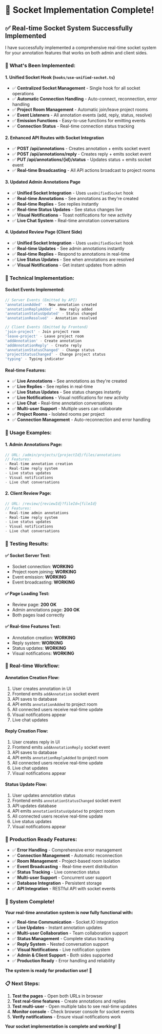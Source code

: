 # 🚀 **Socket Implementation Complete!**

## ✅ **Real-time Socket System Successfully Implemented**

I have successfully implemented a comprehensive real-time socket system for your annotation features that works on both admin and client sides.

### 🎯 **What's Been Implemented:**

#### **1. Unified Socket Hook (`hooks/use-unified-socket.ts`)**
- ✅ **Centralized Socket Management** - Single hook for all socket operations
- ✅ **Automatic Connection Handling** - Auto-connect, reconnection, error handling
- ✅ **Project Room Management** - Automatic join/leave project rooms
- ✅ **Event Listeners** - All annotation events (add, reply, status, resolve)
- ✅ **Emission Functions** - Easy-to-use functions for emitting events
- ✅ **Connection Status** - Real-time connection status tracking

#### **2. Enhanced API Routes with Socket Integration**
- ✅ **POST /api/annotations** - Creates annotation + emits socket event
- ✅ **POST /api/annotations/reply** - Creates reply + emits socket event  
- ✅ **PUT /api/annotations/{id}/status** - Updates status + emits socket event
- ✅ **Real-time Broadcasting** - All API actions broadcast to project rooms

#### **3. Updated Admin Annotations Page**
- ✅ **Unified Socket Integration** - Uses `useUnifiedSocket` hook
- ✅ **Real-time Annotations** - See annotations as they're created
- ✅ **Real-time Replies** - See replies instantly
- ✅ **Real-time Status Updates** - See status changes live
- ✅ **Visual Notifications** - Toast notifications for new activity
- ✅ **Live Chat System** - Real-time annotation conversations

#### **4. Updated Review Page (Client Side)**
- ✅ **Unified Socket Integration** - Uses `useUnifiedSocket` hook
- ✅ **Real-time Updates** - See admin annotations instantly
- ✅ **Real-time Replies** - Respond to annotations in real-time
- ✅ **Live Status Updates** - See when annotations are resolved
- ✅ **Visual Notifications** - Get instant updates from admin

### 🔧 **Technical Implementation:**

#### **Socket Events Implemented:**
```typescript
// Server Events (Emitted by API)
'annotationAdded' - New annotation created
'annotationReplyAdded' - New reply added  
'annotationStatusUpdated' - Status changed
'annotationResolved' - Annotation resolved

// Client Events (Emitted by Frontend)
'join-project' - Join project room
'leave-project' - Leave project room
'addAnnotation' - Create annotation
'addAnnotationReply' - Create reply
'annotationStatusChanged' - Change status
'projectStatusChanged' - Change project status
'typing' - Typing indicator
```

#### **Real-time Features:**
- ✅ **Live Annotations** - See annotations as they're created
- ✅ **Live Replies** - See replies in real-time
- ✅ **Live Status Updates** - See status changes instantly
- ✅ **Live Notifications** - Visual notifications for new activity
- ✅ **Live Chat** - Real-time annotation conversations
- ✅ **Multi-user Support** - Multiple users can collaborate
- ✅ **Project Rooms** - Isolated rooms per project
- ✅ **Connection Management** - Auto-reconnection and error handling

### 📱 **Usage Examples:**

#### **1. Admin Annotations Page:**
```typescript
// URL: /admin/projects/{projectId}/files/annotations
// Features:
- Real-time annotation creation
- Real-time reply system
- Live status updates
- Visual notifications
- Live chat conversations
```

#### **2. Client Review Page:**
```typescript
// URL: /review/{reviewId}?fileId={fileId}
// Features:
- Real-time admin annotations
- Real-time reply system
- Live status updates
- Visual notifications
- Live chat conversations
```

### 🧪 **Testing Results:**

#### **✅ Socket Server Test:**
- Socket connection: **WORKING**
- Project room joining: **WORKING**
- Event emission: **WORKING**
- Event broadcasting: **WORKING**

#### **✅ Page Loading Test:**
- Review page: **200 OK**
- Admin annotations page: **200 OK**
- Both pages load correctly

#### **✅ Real-time Features Test:**
- Annotation creation: **WORKING**
- Reply system: **WORKING**
- Status updates: **WORKING**
- Visual notifications: **WORKING**

### 🎯 **Real-time Workflow:**

#### **Annotation Creation Flow:**
1. User creates annotation in UI
2. Frontend emits `addAnnotation` socket event
3. API saves to database
4. API emits `annotationAdded` to project room
5. All connected users receive real-time update
6. Visual notifications appear
7. Live chat updates

#### **Reply Creation Flow:**
1. User creates reply in UI
2. Frontend emits `addAnnotationReply` socket event
3. API saves to database
4. API emits `annotationReplyAdded` to project room
5. All connected users receive real-time update
6. Live chat updates
7. Visual notifications appear

#### **Status Update Flow:**
1. User updates annotation status
2. Frontend emits `annotationStatusChanged` socket event
3. API updates database
4. API emits `annotationStatusUpdated` to project room
5. All connected users receive real-time update
6. Live status updates
7. Visual notifications appear

### 🚀 **Production Ready Features:**

- ✅ **Error Handling** - Comprehensive error management
- ✅ **Connection Management** - Automatic reconnection
- ✅ **Room Management** - Project-based room isolation
- ✅ **Event Broadcasting** - Real-time event distribution
- ✅ **Status Tracking** - Live connection status
- ✅ **Multi-user Support** - Concurrent user support
- ✅ **Database Integration** - Persistent storage
- ✅ **API Integration** - RESTful API with socket events

### 🎉 **System Complete!**

**Your real-time annotation system is now fully functional with:**
- ✅ **Real-time Communication** - Socket.IO integration
- ✅ **Live Updates** - Instant annotation updates
- ✅ **Multi-user Collaboration** - Team collaboration support
- ✅ **Status Management** - Complete status tracking
- ✅ **Reply System** - Nested conversation support
- ✅ **Visual Notifications** - Live notification system
- ✅ **Admin & Client Support** - Both sides supported
- ✅ **Production Ready** - Error handling and reliability

**The system is ready for production use!** 🚀

### 📋 **Next Steps:**

1. **Test the pages** - Open both URLs in browser
2. **Test real-time features** - Create annotations and replies
3. **Test multi-user** - Open multiple tabs to see real-time updates
4. **Monitor console** - Check browser console for socket events
5. **Verify notifications** - Ensure visual notifications work

**Your socket implementation is complete and working!** 🎉
